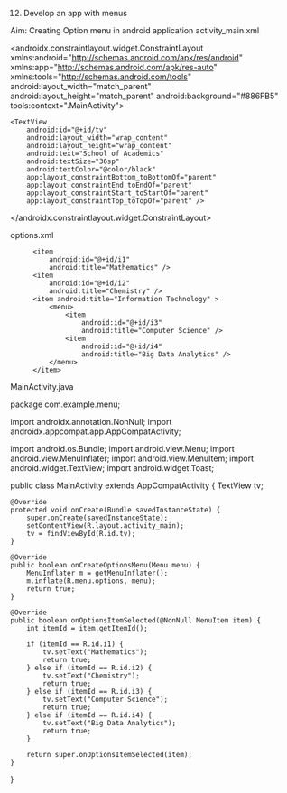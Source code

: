12.	Develop an app with menus

Aim: Creating Option menu in android application
activity_main.xml

<?xml version="1.0" encoding="utf-8"?>
<androidx.constraintlayout.widget.ConstraintLayout xmlns:android="http://schemas.android.com/apk/res/android"
    xmlns:app="http://schemas.android.com/apk/res-auto"
    xmlns:tools="http://schemas.android.com/tools"
    android:layout_width="match_parent"
    android:layout_height="match_parent"
    android:background="#886FB5"
    tools:context=".MainActivity">

    <TextView
        android:id="@+id/tv"
        android:layout_width="wrap_content"
        android:layout_height="wrap_content"
        android:text="School of Academics"
        android:textSize="36sp"
        android:textColor="@color/black"
        app:layout_constraintBottom_toBottomOf="parent"
        app:layout_constraintEnd_toEndOf="parent"
        app:layout_constraintStart_toStartOf="parent"
        app:layout_constraintTop_toTopOf="parent" />

</androidx.constraintlayout.widget.ConstraintLayout>

options.xml

<?xml version="1.0" encoding="utf-8"?>
<menu xmlns:android="http://schemas.android.com/apk/res/android">

    <item
        android:id="@+id/i1"
        android:title="Mathematics" />
    <item
        android:id="@+id/i2"
        android:title="Chemistry" />
    <item android:title="Information Technology" >
        <menu>
            <item
                android:id="@+id/i3"
                android:title="Computer Science" />
            <item
                android:id="@+id/i4"
                android:title="Big Data Analytics" />
        </menu>
    </item>
</menu>

MainActivity.java

package com.example.menu;

import androidx.annotation.NonNull;
import androidx.appcompat.app.AppCompatActivity;

import android.os.Bundle;
import android.view.Menu;
import android.view.MenuInflater;
import android.view.MenuItem;
import android.widget.TextView;
import android.widget.Toast;

public class MainActivity extends AppCompatActivity {
    TextView tv;

    @Override
    protected void onCreate(Bundle savedInstanceState) {
        super.onCreate(savedInstanceState);
        setContentView(R.layout.activity_main);
        tv = findViewById(R.id.tv);
    }

    @Override
    public boolean onCreateOptionsMenu(Menu menu) {
        MenuInflater m = getMenuInflater();
        m.inflate(R.menu.options, menu);
        return true;
    }

    @Override
    public boolean onOptionsItemSelected(@NonNull MenuItem item) {
        int itemId = item.getItemId();

        if (itemId == R.id.i1) {
            tv.setText("Mathematics");
            return true;
        } else if (itemId == R.id.i2) {
            tv.setText("Chemistry");
            return true;
        } else if (itemId == R.id.i3) {
            tv.setText("Computer Science");
            return true;
        } else if (itemId == R.id.i4) {
            tv.setText("Big Data Analytics");
            return true;
        }

        return super.onOptionsItemSelected(item);
    }
}
